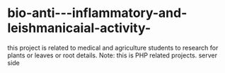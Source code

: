 # bio-anti---inflammatory-and-leishmanicaial-activity-
this project is related to medical and agriculture students to research for plants or leaves or root details. 
Note: this is PHP related projects. server side 

